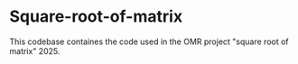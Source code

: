 # Square-root-of-matrix
This codebase containes the code used in the OMR project "square root of matrix" 2025.

